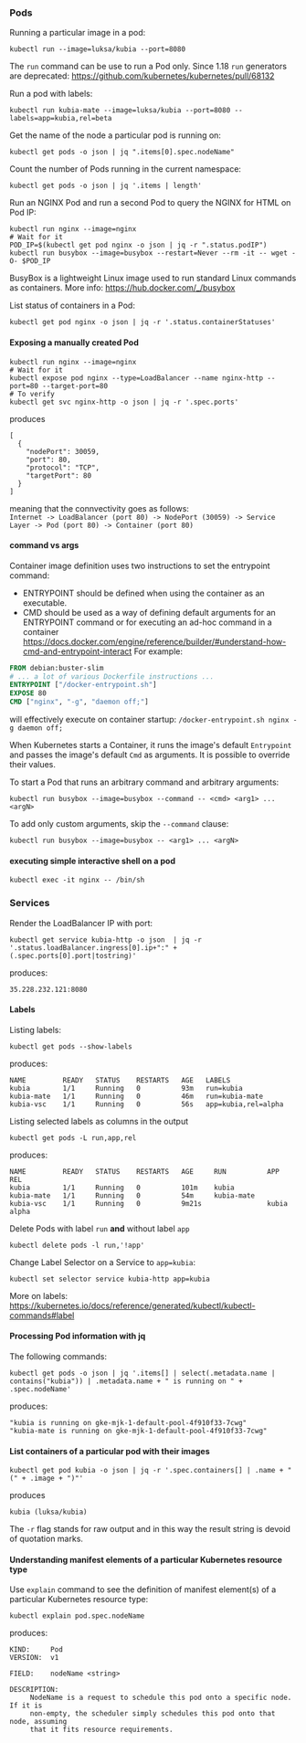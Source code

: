 ### Pods

Running a particular image in a pod:
```
kubectl run --image=luksa/kubia --port=8080
```
The `run` command can be use to run a Pod only. Since 1.18 `run` generators are deprecated: https://github.com/kubernetes/kubernetes/pull/68132

Run a pod with labels:
```
kubectl run kubia-mate --image=luksa/kubia --port=8080 --labels=app=kubia,rel=beta
```

Get the name of the node a particular pod is running on:
```
kubectl get pods -o json | jq ".items[0].spec.nodeName"
```

Count the number of Pods running in the current namespace:
```
kubectl get pods -o json | jq '.items | length'
```

Run an NGINX Pod and run a second Pod to query the NGINX for HTML on Pod IP:
```
kubectl run nginx --image=nginx
# Wait for it
POD_IP=$(kubectl get pod nginx -o json | jq -r ".status.podIP")
kubectl run busybox --image=busybox --restart=Never --rm -it -- wget -O- $POD_IP
```
BusyBox is a lightweight Linux image used to run standard Linux commands as containers. More info: https://hub.docker.com/_/busybox

List status of containers in a Pod:
```
kubectl get pod nginx -o json | jq -r '.status.containerStatuses'
```

#### Exposing a manually created Pod
```
kubectl run nginx --image=nginx
# Wait for it
kubectl expose pod nginx --type=LoadBalancer --name nginx-http --port=80 --target-port=80
# To verify
kubectl get svc nginx-http -o json | jq -r '.spec.ports'
```
produces
```
[
  {
    "nodePort": 30059,
    "port": 80,
    "protocol": "TCP",
    "targetPort": 80
  }
]
```
meaning that the connvectivity goes as follows:  
`Internet -> LoadBalancer (port 80) -> NodePort (30059) -> Service Layer -> Pod (port 80) -> Container (port 80)`

#### command vs args
Container image definition uses two instructions to set the entrypoint command:
- ENTRYPOINT should be defined when using the container as an executable.
- CMD should be used as a way of defining default arguments for an ENTRYPOINT command or for executing an ad-hoc command in a container
https://docs.docker.com/engine/reference/builder/#understand-how-cmd-and-entrypoint-interact
For example:
```dockerfile
FROM debian:buster-slim
# ... a lot of various Dockerfile instructions ...
ENTRYPOINT ["/docker-entrypoint.sh"]
EXPOSE 80
CMD ["nginx", "-g", "daemon off;"]
```
will effectively execute on container startup: `/docker-entrypoint.sh nginx -g daemon off;`

When Kubernetes starts a Container, it runs the image's default `Entrypoint` and passes the image's default `Cmd` as arguments.
It is possible to override their values.

To start a Pod that runs an arbitrary command and arbitrary arguments:
```
kubectl run busybox --image=busybox --command -- <cmd> <arg1> ... <argN>
```
To add only custom arguments, skip the `--command` clause:
```
kubectl run busybox --image=busybox -- <arg1> ... <argN>
```
#### executing simple interactive shell on a pod
```
kubectl exec -it nginx -- /bin/sh
```

### Services
Render the LoadBalancer IP with port:
```
kubectl get service kubia-http -o json  | jq -r '.status.loadBalancer.ingress[0].ip+":" + (.spec.ports[0].port|tostring)'
```
produces:
```
35.228.232.121:8080
```

#### Labels
Listing labels:
```
kubectl get pods --show-labels
```
produces:
```
NAME         READY   STATUS    RESTARTS   AGE   LABELS
kubia        1/1     Running   0          93m   run=kubia
kubia-mate   1/1     Running   0          46m   run=kubia-mate
kubia-vsc    1/1     Running   0          56s   app=kubia,rel=alpha
```

Listing selected labels as columns in the output
```
kubectl get pods -L run,app,rel
```
produces:
```
NAME         READY   STATUS    RESTARTS   AGE     RUN          APP     REL
kubia        1/1     Running   0          101m    kubia
kubia-mate   1/1     Running   0          54m     kubia-mate
kubia-vsc    1/1     Running   0          9m21s                kubia   alpha
```

Delete Pods with label `run` **and** without label `app`
```
kubectl delete pods -l run,'!app'
```

Change Label Selector on a Service to `app=kubia`:
```
kubectl set selector service kubia-http app=kubia
```

More on labels: https://kubernetes.io/docs/reference/generated/kubectl/kubectl-commands#label

#### Processing Pod information with jq
The following commands:
```
kubectl get pods -o json | jq '.items[] | select(.metadata.name | contains("kubia")) | .metadata.name + " is running on " + .spec.nodeName'
```
produces:
```
"kubia is running on gke-mjk-1-default-pool-4f910f33-7cwg"
"kubia-mate is running on gke-mjk-1-default-pool-4f910f33-7cwg"
```

#### List containers of a particular pod with their images
```
kubectl get pod kubia -o json | jq -r '.spec.containers[] | .name + " (" + .image + ")"'
```
produces
```
kubia (luksa/kubia)
```
The `-r` flag stands for raw output and in this way the result string is devoid of quotation marks.

#### Understanding manifest elements of a particular Kubernetes resource type
Use `explain` command to see the definition of manifest element(s) of a particular Kubernetes resource type:
```
kubectl explain pod.spec.nodeName
```
produces:
```
KIND:     Pod
VERSION:  v1

FIELD:    nodeName <string>

DESCRIPTION:
     NodeName is a request to schedule this pod onto a specific node. If it is
     non-empty, the scheduler simply schedules this pod onto that node, assuming
     that it fits resource requirements.
```

